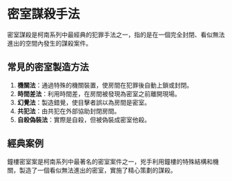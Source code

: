 # 密室謀殺手法

密室謀殺是柯南系列中最經典的犯罪手法之一，指的是在一個完全封閉、看似無法進出的空間內發生的謀殺案件。

## 常見的密室製造方法

1. **機關法**：通過特殊的機關裝置，使房間在犯罪後自動上鎖或封閉。
2. **時間差法**：利用時間差，在房間被發現為密室之前離開現場。
3. **幻覺法**：製造錯覺，使目擊者誤以為房間是密室。
4. **共犯法**：由共犯在外部協助封閉房間。
5. **自殺偽裝法**：實際是自殺，但被偽裝成密室他殺。

## 經典案例

鐘樓密室案是柯南系列中最著名的密室案件之一，兇手利用鐘樓的特殊結構和機關，製造了一個看似無法進出的密室，實施了精心策劃的謀殺。
